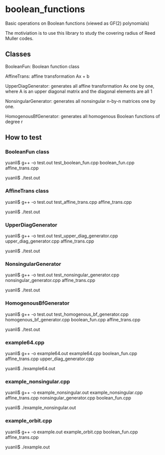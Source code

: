 # boolean_functions
Basic operations on Boolean functions (viewed as GF(2) polynomials)

The motiviation is to use this library to study the covering radius of Reed Muller codes.

## Classes
BooleanFun: Boolean function class

AffineTrans: affine transformation Ax + b

UpperDiagGenerator: generates all affine transformation Ax one by one, where A is an upper diagonal matrix and the diagonal elements are all 1

NonsingularGenerator: generates all nonsingular n-by-n matrices one by one.

HomogenousBfGenerator: generates all homogenous Boolean functions of degree r

## How to test
### BooleanFun class
yuanli$ g++ -o test.out test_boolean_fun.cpp boolean_fun.cpp affine_trans.cpp

yuanli$ ./test.out

### AffineTrans class
yuanli$ g++ -o test.out test_affine_trans.cpp affine_trans.cpp 

yuanli$ ./test.out

### UpperDiagGenerator
yuanli$ g++ -o test.out test_upper_diag_generator.cpp upper_diag_generator.cpp affine_trans.cpp

yuanli$ ./test.out

### NonsingularGenerator
yuanli$ g++ -o test.out test_nonsingular_generator.cpp nonsingular_generator.cpp affine_trans.cpp

yuanli$ ./test.out

### HomogenousBfGenerator
yuanli$ g++ -o test.out test_homogenous_bf_generator.cpp homogenous_bf_generator.cpp boolean_fun.cpp affine_trans.cpp

yuanli$ ./test.out

### example64.cpp
yuanli$ g++ -o example64.out example64.cpp boolean_fun.cpp affine_trans.cpp upper_diag_generator.cpp

yuanli$ ./example64.out

### example_nonsingular.cpp
yuanli$ g++ -o example_nonsingular.out example_nonsingular.cpp affine_trans.cpp nonsingular_generator.cpp boolean_fun.cpp

yuanli$ ./example_nonsingular.out

### example_orbit.cpp
yuanli$ g++ -o example.out example_orbit.cpp boolean_fun.cpp affine_trans.cpp

yuanli$ ./example.out


